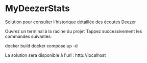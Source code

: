 # MyDeezerStats
Solution pour consulter l'historique détaillée des écoutes Deezer

Ouvrez un terminal à la racine du projet
Tappez successivement les commandes suivantes:

docker build
docker compose up -d


La solution sera disponible à l'url : http://localhost
